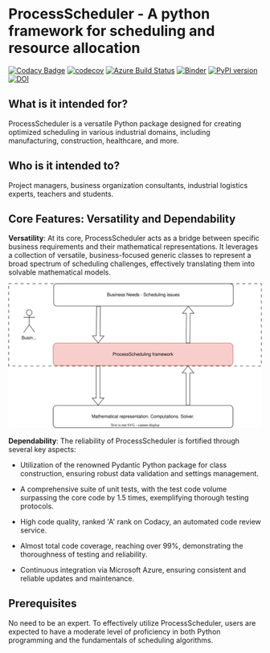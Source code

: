 # ProcessScheduler - A python framework for scheduling and resource allocation

[![Codacy Badge](https://app.codacy.com/project/badge/Grade/7221205f866145bfa4f18c08bd96e71f)](https://www.codacy.com/gh/tpaviot/ProcessScheduler/dashboard?utm_source=github.com&amp;utm_medium=referral&amp;utm_content=tpaviot/ProcessScheduler&amp;utm_campaign=Badge_Grade)
[![codecov](https://codecov.io/gh/tpaviot/ProcessScheduler/branch/master/graph/badge.svg?token=9HI1FPJUDL)](https://codecov.io/gh/tpaviot/ProcessScheduler)
[![Azure Build Status](https://dev.azure.com/tpaviot/ProcessScheduler/_apis/build/status/tpaviot.ProcessScheduler?branchName=master)](https://dev.azure.com/tpaviot/ProcessScheduler/_build?definitionId=9)
[![Binder](https://mybinder.org/badge_logo.svg)](https://mybinder.org/v2/gh/tpaviot/ProcessScheduler/HEAD?filepath=examples-notebooks)
[![PyPI version](https://badge.fury.io/py/ProcessScheduler.svg)](https://badge.fury.io/py/ProcessScheduler)
[![DOI](https://zenodo.org/badge/DOI/10.5281/zenodo.4480745.svg)](https://doi.org/10.5281/zenodo.4480745)


## What is it intended for?

ProcessScheduler is a versatile Python package designed for creating optimized scheduling in various industrial domains, including manufacturing, construction, healthcare, and more.

## Who is it intended to?

Project managers, business organization consultants, industrial logistics experts, teachers and students.

## Core Features: Versatility and Dependability

**Versatility**: At its core, ProcessScheduler acts as a bridge between specific business requirements and their mathematical representations. It leverages a collection of versatile, business-focused generic classes to represent a broad spectrum of scheduling challenges, effectively translating them into solvable mathematical models.

![svg](img/versatility.svg)

**Dependability**: The reliability of ProcessScheduler is fortified through several key aspects:

- Utilization of the renowned Pydantic Python package for class construction, ensuring robust data validation and settings management.

- A comprehensive suite of unit tests, with the test code volume surpassing the core code by 1.5 times, exemplifying thorough testing protocols.

- High code quality, ranked 'A' rank on Codacy, an automated code review service.

- Almost total code coverage, reaching over 99%, demonstrating the thoroughness of testing and reliability.

- Continuous integration via Microsoft Azure, ensuring consistent and reliable updates and maintenance.

## Prerequisites
No need to be an expert. To effectively utilize ProcessScheduler, users are expected to have a moderate level of proficiency in both Python programming and the fundamentals of scheduling algorithms.
